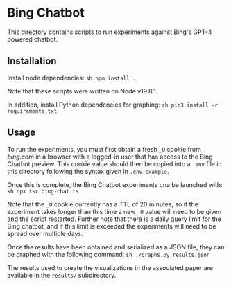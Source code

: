 # Bing Chatbot

This directory contains scripts to run experiments against Bing's GPT-4 powered chatbot.

## Installation

Install node dependencies:
``sh
npm install .
``

Note that these scripts were written on Node v19.8.1.

In addition, install Python dependencies for graphing:
``sh
pip3 install -r requirements.txt
``

## Usage

To run the experiments, you must first obtain a fresh `_U` cookie from *bing.com* in a browser with a logged-in user that has access to the Bing Chatbot preview. This cookie value should then be copied into a `.env` file in this directory following the syntax given in `.env.example`.

Once this is complete, the Bing Chatbot experiments cna be launched with:
``sh
npx tsx bing-chat.ts
``

Note that the `_U` cookie currently has a TTL of 20 minutes, so if the experiment takes longer than this time a new `_U` value will need to be given and the script restarted. Further note that there is a daily query limit for the Bing chatbot, and if this limit is exceeded the experiments will need to be spread over multiple days.

Once the results have been obtained and serialized as a JSON file, they can be graphed with the following command:
``sh
./graphs.py results.json
``

The results used to create the visualizations in the associated paper are available in the `results/` subdirectory.